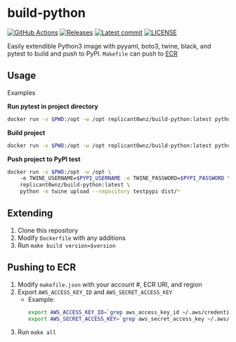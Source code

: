 # build-python
[![GitHub Actions](https://img.shields.io/endpoint.svg?url=https%3A%2F%2Factions-badge.atrox.dev%2Freplicant0wnz%2Fbuild-python%2Fbadge)](https://actions-badge.atrox.dev/replicant0wnz/build-python/goto)
[![Releases](https://img.shields.io/github/v/release/replicant0wnz/build-python)](https://github.com/replicant0wnz/build-python/releases)
[![Latest commit](https://img.shields.io/github/last-commit/replicant0wnz/build-python)](https://github.com/replicant0wnz/build-python/commits/main)
[![LICENSE](https://img.shields.io/github/license/replicant0wnz/build-python)](https://github.com/replicant0wnz/build-python/blob/main/LICENSE)

Easily extendible Python3 image with pyyaml, boto3, twine, black, and pytest to build and push to PyPI. `Makefile` can push to [ECR](https://aws.amazon.com/ecr/)

## Usage

Examples

**Run pytest in project directory**
```bash
docker run -v $PWD:/opt -w /opt replicant0wnz/build-python:latest python -m pytest tests
```

**Build project**
```bash
docker run -v $PWD:/opt -w /opt replicant0wnz/build-python:latest python -m build
```

**Push project to PyPI test**
```bash
docker run -v $PWD:/opt -w /opt \ 
    -e TWINE_USERNAME=$PYPI_USERNAME -e TWINE_PASSWORD=$PYPI_PASSWORD \ 
    replicant0wnz/build-python:latest \
    python -m twine upload --repository testpypi dist/* 
```

## Extending
1. Clone this repository
2. Modify `Dockerfile` with any additions
3. Run `make build version=$version`

## Pushing to ECR
1. Modify `makefile.json` with your account #, ECR URI, and region
2. Export `AWS_ACCESS_KEY_ID` and `AWS_SECRET_ACCESS_KEY`
    - Example:
        ```bash
        export AWS_ACCESS_KEY_ID=`grep aws_access_key_id ~/.aws/credentials | awk '{print $3}'`
        export AWS_SECRET_ACCESS_KEY=`grep aws_secret_access_key ~/.aws/credentials | awk '{print $3}'`
        ```
2. Run `make all`
